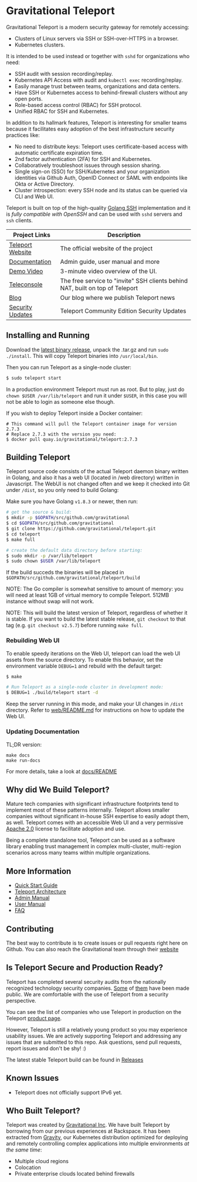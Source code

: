 # Gravitational Teleport

Gravitational Teleport is a modern security gateway for remotely accessing:
* Clusters of Linux servers via SSH or SSH-over-HTTPS in a browser.
* Kubernetes clusters.

It is intended to be used instead or together with `sshd` for organizations who
need:

* SSH audit with session recording/replay.
* Kubernetes API Access with audit and `kubectl exec` recording/replay.
* Easily manage trust between teams, organizations and data centers.
* Have SSH or Kubernetes access to behind-firewall clusters without any open ports.
* Role-based access control (RBAC) for SSH protocol.
* Unified RBAC for SSH and Kubernetes.

In addition to its hallmark features, Teleport is interesting for smaller teams
because it facilitates easy adoption of the best infrastructure security
practices like:

- No need to distribute keys: Teleport uses certificate-based access with automatic certificate expiration time.
- 2nd factor authentication (2FA) for SSH and Kubernetes.
- Collaboratively troubleshoot issues through session sharing.
- Single sign-on (SSO) for SSH/Kubernetes and your organization identities via 
  Github Auth, OpenID Connect or SAML with endpoints like Okta or Active Directory.
- Cluster introspection: every SSH node and its status can be queried via CLI and Web UI.

Teleport is built on top of the high-quality [Golang SSH](https://godoc.org/golang.org/x/crypto/ssh) 
implementation and it is _fully compatible with OpenSSH_ and can be used with
`sshd` servers and `ssh` clients.

|Project Links| Description
|---|----
| [Teleport Website](http://gravitational.com/teleport)  | The official website of the project |
| [Documentation](http://gravitational.com/teleport/docs/quickstart/)  | Admin guide, user manual and more |
| [Demo Video](https://www.youtube.com/watch?v=7eVAC2U8OtM) | 3-minute video overview of the UI. |
| [Teleconsole](http://www.teleconsole.com) | The free service to "invite" SSH clients behind NAT, built on top of Teleport |
| [Blog](http://blog.gravitational.com) | Our blog where we publish Teleport news |
| [Security Updates](https://groups.google.com/forum/#!forum/teleport-community-security) | Teleport Community Edition Security Updates|

## Installing and Running

Download the [latest binary release](https://gravitational.com/teleport/download/), 
unpack the .tar.gz and run `sudo ./install`. This will copy Teleport binaries into 
`/usr/local/bin`.

Then you can run Teleport as a single-node cluster:

```bash
$ sudo teleport start 
```

In a production environment Teleport must run as root. But to play, just do `chown $USER /var/lib/teleport` 
and run it under `$USER`, in this case you will not be able to login as someone else though.

If you wish to deploy Teleport inside a Docker container:

```
# This command will pull the Teleport container image for version 2.7.3
# Replace 2.7.3 with the version you need:
$ docker pull quay.io/gravitational/teleport:2.7.3
```

## Building Teleport

Teleport source code consists of the actual Teleport daemon binary written in Golang, and also
it has a web UI (located in /web directory) written in Javascript. The WebUI is not changed often
and we keep it checked into Git under `/dist`, so you only need to build Golang:

Make sure you have Golang `v1.8.3` or newer, then run:

```bash
# get the source & build:
$ mkdir -p $GOPATH/src/github.com/gravitational
$ cd $GOPATH/src/github.com/gravitational
$ git clone https://github.com/gravitational/teleport.git
$ cd teleport
$ make full

# create the default data directory before starting:
$ sudo mkdir -p /var/lib/teleport
$ sudo chown $USER /var/lib/teleport
```

If the build succeds the binaries will be placed in 
`$GOPATH/src/github.com/gravitational/teleport/build`

NOTE: The Go compiler is somewhat sensitive to amount of memory: you will need
at least 1GB of virtual memory to compile Teleport. 512MB instance without swap
will not work.

NOTE: This will build the latest version of Teleport, regardless of whether it is stable. If you want to build the latest stable release, `git checkout` to that tag (e.g. `git checkout v2.5.7`) before running `make full`.

### Rebuilding Web UI

To enable speedy iterations on the Web UI, teleport can load the web UI assets 
from the source directory. To enable this behavior, set the environment variable 
`DEBUG=1` and rebuild with the default target:

```bash
$ make

# Run Teleport as a single-node cluster in development mode: 
$ DEBUG=1 ./build/teleport start -d
```

Keep the server running in this mode, and make your UI changes in `/dist` directory.
Refer to [web/README.md](web/README.md) for instructions on how to update the Web UI.

### Updating Documentation

TL;DR version:

```
make docs
make run-docs
```

For more details, take a look at [docs/README](docs/README.md)

## Why did We Build Teleport?

Mature tech companies with significant infrastructure footprints tend to
implement most of these patterns internally. Teleport allows smaller companies
without significant in-house SSH expertise to easily adopt them, as well.
Teleport comes with an accessible Web UI and a very permissive [Apache 2.0](https://github.com/gravitational/teleport/blob/master/LICENSE)
license to facilitate adoption and use.

Being a complete standalone tool, Teleport can be used as a software library
enabling trust management in complex multi-cluster, multi-region scenarios
across many teams within multiple organizations.

## More Information

* [Quick Start Guide](http://gravitational.com/teleport/docs/quickstart)
* [Teleport Architecture](http://gravitational.com/teleport/docs/architecture)
* [Admin Manual](http://gravitational.com/teleport/docs/admin-guide)
* [User Manual](http://gravitational.com/teleport/docs/user-manual)
* [FAQ](http://gravitational.com/teleport/docs/faq)

## Contributing

The best way to contribute is to create issues or pull requests right here on Github. 
You can also reach the Gravitational team through their [website](https://gravitational.com/)

## Is Teleport Secure and Production Ready?

Teleport has completed several security audits from the nationally recognized
technology security companies. [Some](https://gravitational.com/blog/teleport-release-2-2/) of 
[them](https://gravitational.com/blog/teleport-security-audit/) have been made public. 
We are comfortable with the use of Teleport from a security perspective.

You can see the list of companies who use Teleport in production on the Teleport 
[product page](https://gravitational.com/teleport#customerlist).

However, Teleport is still a relatively young product so you may experience
usability issues.  We are actively supporting Teleport and addressing any
issues that are submitted to this repo. Ask questions, send pull requests,
report issues and don't be shy! :)

The latest stable Teleport build can be found in [Releases](https://gravitational.com/teleport/download/)

## Known Issues

* Teleport does not officially support IPv6 yet.

## Who Built Teleport?

Teleport was created by [Gravitational Inc](https://gravitational.com). We have
built Teleport by borrowing from our previous experiences at Rackspace. It has 
been extracted from [Gravity](https://gravitational.com/gravity/), our
Kubernetes distribution optimized for deploying and remotely controlling complex 
applications into multiple environments _at the same time_:

* Multiple cloud regions
* Colocation 
* Private enterprise clouds located behind firewalls

